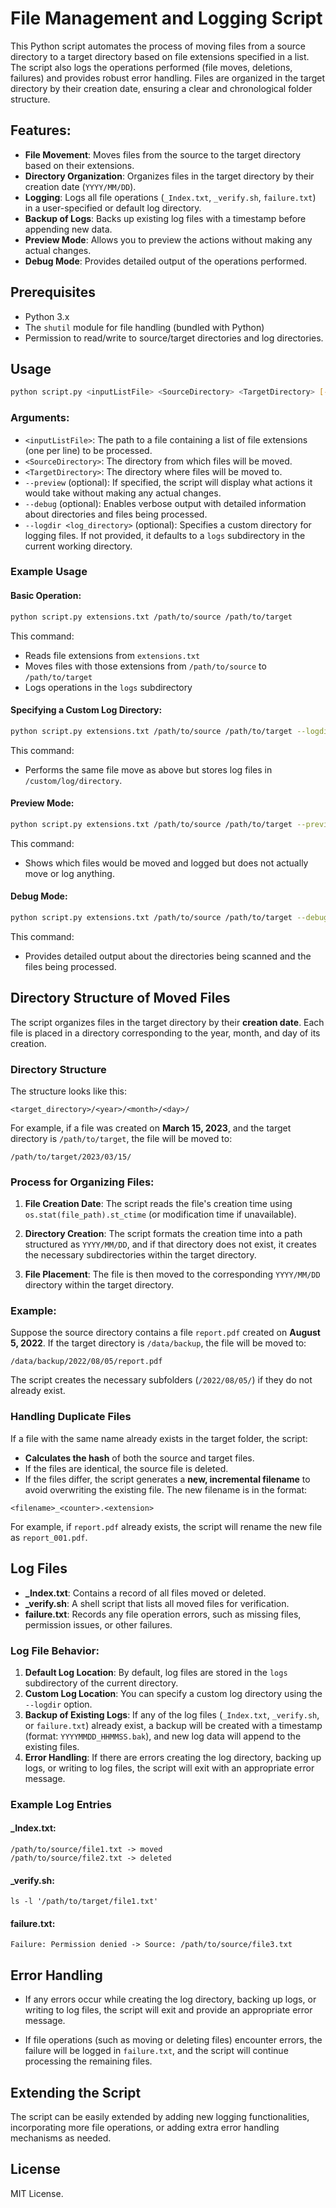 # File Management and Logging Script

This Python script automates the process of moving files from a source directory to a target directory based on file extensions specified in a list. The script also logs the operations performed (file moves, deletions, failures) and provides robust error handling. Files are organized in the target directory by their creation date, ensuring a clear and chronological folder structure.

## Features:
- **File Movement**: Moves files from the source to the target directory based on their extensions.
- **Directory Organization**: Organizes files in the target directory by their creation date (`YYYY/MM/DD`).
- **Logging**: Logs all file operations (`_Index.txt`, `_verify.sh`, `failure.txt`) in a user-specified or default log directory.
- **Backup of Logs**: Backs up existing log files with a timestamp before appending new data.
- **Preview Mode**: Allows you to preview the actions without making any actual changes.
- **Debug Mode**: Provides detailed output of the operations performed.

## Prerequisites

- Python 3.x
- The `shutil` module for file handling (bundled with Python)
- Permission to read/write to source/target directories and log directories.

## Usage

```bash
python script.py <inputListFile> <SourceDirectory> <TargetDirectory> [--preview] [--debug] [--logdir <log_directory>]
```

### Arguments:

- `<inputListFile>`: The path to a file containing a list of file extensions (one per line) to be processed.
- `<SourceDirectory>`: The directory from which files will be moved.
- `<TargetDirectory>`: The directory where files will be moved to.
- `--preview` (optional): If specified, the script will display what actions it would take without making any actual changes.
- `--debug` (optional): Enables verbose output with detailed information about directories and files being processed.
- `--logdir <log_directory>` (optional): Specifies a custom directory for logging files. If not provided, it defaults to a `logs` subdirectory in the current working directory.

### Example Usage

#### Basic Operation:
```bash
python script.py extensions.txt /path/to/source /path/to/target
```

This command:
- Reads file extensions from `extensions.txt`
- Moves files with those extensions from `/path/to/source` to `/path/to/target`
- Logs operations in the `logs` subdirectory

#### Specifying a Custom Log Directory:
```bash
python script.py extensions.txt /path/to/source /path/to/target --logdir /custom/log/directory
```

This command:
- Performs the same file move as above but stores log files in `/custom/log/directory`.

#### Preview Mode:
```bash
python script.py extensions.txt /path/to/source /path/to/target --preview
```

This command:
- Shows which files would be moved and logged but does not actually move or log anything.

#### Debug Mode:
```bash
python script.py extensions.txt /path/to/source /path/to/target --debug
```

This command:
- Provides detailed output about the directories being scanned and the files being processed.

## Directory Structure of Moved Files

The script organizes files in the target directory by their **creation date**. Each file is placed in a directory corresponding to the year, month, and day of its creation.

### Directory Structure

The structure looks like this:

```
<target_directory>/<year>/<month>/<day>/
```

For example, if a file was created on **March 15, 2023**, and the target directory is `/path/to/target`, the file will be moved to:

```
/path/to/target/2023/03/15/
```

### Process for Organizing Files:

1. **File Creation Date**: The script reads the file's creation time using `os.stat(file_path).st_ctime` (or modification time if unavailable).
   
2. **Directory Creation**: The script formats the creation time into a path structured as `YYYY/MM/DD`, and if that directory does not exist, it creates the necessary subdirectories within the target directory.

3. **File Placement**: The file is then moved to the corresponding `YYYY/MM/DD` directory within the target directory.

### Example:

Suppose the source directory contains a file `report.pdf` created on **August 5, 2022**. If the target directory is `/data/backup`, the file will be moved to:

```
/data/backup/2022/08/05/report.pdf
```

The script creates the necessary subfolders (`/2022/08/05/`) if they do not already exist.

### Handling Duplicate Files

If a file with the same name already exists in the target folder, the script:
- **Calculates the hash** of both the source and target files.
- If the files are identical, the source file is deleted.
- If the files differ, the script generates a **new, incremental filename** to avoid overwriting the existing file. The new filename is in the format:

```
<filename>_<counter>.<extension>
```

For example, if `report.pdf` already exists, the script will rename the new file as `report_001.pdf`.

## Log Files

- **_Index.txt**: Contains a record of all files moved or deleted.
- **_verify.sh**: A shell script that lists all moved files for verification.
- **failure.txt**: Records any file operation errors, such as missing files, permission issues, or other failures.

### Log File Behavior:

1. **Default Log Location**: By default, log files are stored in the `logs` subdirectory of the current directory.
2. **Custom Log Location**: You can specify a custom log directory using the `--logdir` option.
3. **Backup of Existing Logs**: If any of the log files (`_Index.txt`, `_verify.sh`, or `failure.txt`) already exist, a backup will be created with a timestamp (format: `YYYYMMDD_HHMMSS.bak`), and new log data will append to the existing files.
4. **Error Handling**: If there are errors creating the log directory, backing up logs, or writing to log files, the script will exit with an appropriate error message.

### Example Log Entries

#### _Index.txt:
```
/path/to/source/file1.txt -> moved
/path/to/source/file2.txt -> deleted
```

#### _verify.sh:
```
ls -l '/path/to/target/file1.txt'
```

#### failure.txt:
```
Failure: Permission denied -> Source: /path/to/source/file3.txt
```

## Error Handling

- If any errors occur while creating the log directory, backing up logs, or writing to log files, the script will exit and provide an appropriate error message.
  
- If file operations (such as moving or deleting files) encounter errors, the failure will be logged in `failure.txt`, and the script will continue processing the remaining files.

## Extending the Script

The script can be easily extended by adding new logging functionalities, incorporating more file operations, or adding extra error handling mechanisms as needed.

## License

MIT License.